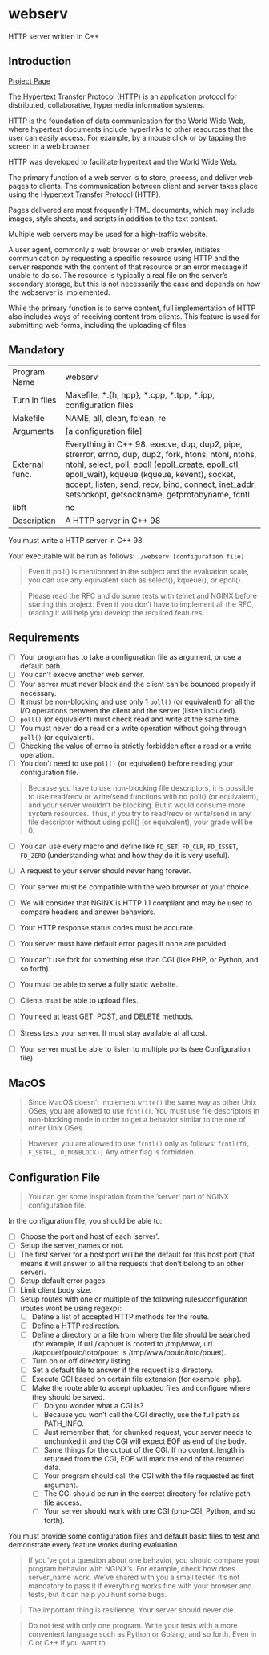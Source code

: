 # webserv
HTTP server written in C++


## Introduction
[Project Page](https://cdn.intra.42.fr/pdf/pdf/66921/en.subject.pdf)

The Hypertext Transfer Protocol (HTTP) is an application protocol for distributed, collaborative, hypermedia information systems.

HTTP is the foundation of data communication for the World Wide Web, where hypertext documents include hyperlinks to other resources that the user can easily access. For example, by a mouse click or by tapping the screen in a web browser.

HTTP was developed to facilitate hypertext and the World Wide Web.

The primary function of a web server is to store, process, and deliver web pages to clients. The communication between client and server takes place using the Hypertext Transfer Protocol (HTTP).

Pages delivered are most frequently HTML documents, which may include images, style sheets, and scripts in addition to the text content.

Multiple web servers may be used for a high-traffic website.

A user agent, commonly a web browser or web crawler, initiates communication by requesting a specific resource using HTTP and the server responds with the content of that resource or an error message if unable to do so. The resource is typically a real file on the server’s secondary storage, but this is not necessarily the case and depends on how the webserver is implemented.

While the primary function is to serve content, full implementation of HTTP also includes ways of receiving content from clients. This feature is used for submitting web forms, including the uploading of files.


## Mandatory
| | |
--|--
| Program Name | webserv |
| Turn in files | Makefile, *.{h, hpp}, *.cpp, *.tpp, *.ipp, configuration files |
| Makefile | NAME, all, clean, fclean, re |
| Arguments | [a configuration file] |
| External func. | Everything in C++ 98. execve, dup, dup2, pipe, strerror, errno, dup, dup2, fork, htons, htonl, ntohs, ntohl, select, poll, epoll (epoll_create, epoll_ctl, epoll_wait), kqueue (kqueue, kevent), socket, accept, listen, send, recv, bind, connect, inet_addr, setsockopt, getsockname, getprotobyname, fcntl |
| libft | no |
| Description | A HTTP server in C++ 98 |

You must write a HTTP server in C++ 98.

Your executable will be run as follows:
	`./webserv [configuration file]`

> Even if poll() is mentionned in the subject and the evaluation scale, you can use any equivalent such as select(), kqueue(), or epoll().

> Please read the RFC and do some tests with telnet and NGINX before starting this project. Even if you don’t have to implement all the RFC, reading it will help you develop the required features.


## Requirements
- [ ] Your program has to take a configuration file as argument, or use a default path.
- [ ] You can’t execve another web server.
- [ ] Your server must never block and the client can be bounced properly if necessary.
- [ ] It must be non-blocking and use only 1 ``poll()`` (or equivalent) for all the I/O operations between the client and the server (listen included).
- [ ] `poll()` (or equivalent) must check read and write at the same time.
- [ ] You must never do a read or a write operation without going through `poll()` (or equivalent).
- [ ] Checking the value of errno is strictly forbidden after a read or a write operation.
- [ ] You don’t need to use `poll()` (or equivalent) before reading your configuration file.
>Because you have to use non-blocking file descriptors, it is possible to use read/recv or write/send functions with no poll() (or equivalent), and your server wouldn’t be blocking. But it would consume more system resources. Thus, if you try to read/recv or write/send in any file descriptor without using poll() (or equivalent), your grade will be 0.
- [ ] You can use every macro and define like `FD_SET`, `FD_CLR`, `FD_ISSET`, `FD_ZERO` (understanding what and how they do it is very useful).
- [ ] A request to your server should never hang forever.
- [ ] Your server must be compatible with the web browser of your choice.
- [ ] We will consider that NGINX is HTTP 1.1 compliant and may be used to compare headers and answer behaviors.
- [ ] Your HTTP response status codes must be accurate.
- [ ] You server must have default error pages if none are provided.
- [ ] You can’t use fork for something else than CGI (like PHP, or Python, and so forth).
- [ ] You must be able to serve a fully static website.
- [ ] Clients must be able to upload files.
- [ ] You need at least GET, POST, and DELETE methods.
- [ ] Stress tests your server. It must stay available at all cost.
- [ ] Your server must be able to listen to multiple ports (see Configuration file).


## MacOS
> Since MacOS doesn’t implement `write()` the same way as other Unix OSes, you are allowed to use `fcntl()`. You must use file descriptors in non-blocking mode in order to get a behavior similar to the one of other Unix OSes.

> However, you are allowed to use `fcntl()` only as follows: `fcntl(fd, F_SETFL, O_NONBLOCK);` Any other flag is forbidden.


## Configuration File
> You can get some inspiration from the ’server’ part of NGINX configuration file.

In the configuration file, you should be able to:
- [ ] Choose the port and host of each ’server’.
- [ ] Setup the server_names or not.
- [ ] The first server for a host:port will be the default for this host:port (that means it will answer to all the requests that don’t belong to an other server).
- [ ] Setup default error pages.
- [ ] Limit client body size.
- [ ] Setup routes with one or multiple of the following rules/configuration (routes wont be using regexp):
  - [ ] Define a list of accepted HTTP methods for the route.
  - [ ] Define a HTTP redirection.
  - [ ] Define a directory or a file from where the file should be searched (for example, if url /kapouet is rooted to /tmp/www, url /kapouet/pouic/toto/pouet is /tmp/www/pouic/toto/pouet).
  - [ ] Turn on or off directory listing.
  - [ ] Set a default file to answer if the request is a directory.
  - [ ] Execute CGI based on certain file extension (for example .php).
  - [ ] Make the route able to accept uploaded files and configure where they should be saved.
    - [ ] Do you wonder what a CGI is?
    - [ ] Because you won’t call the CGI directly, use the full path as PATH_INFO.
    - [ ] Just remember that, for chunked request, your server needs to unchunked it and the CGI will expect EOF as end of the body.
    - [ ] Same things for the output of the CGI. If no content_length is returned from the CGI, EOF will mark the end of the returned data.
    - [ ] Your program should call the CGI with the file requested as first argument.
    - [ ] The CGI should be run in the correct directory for relative path file access.
    - [ ] Your server should work with one CGI (php-CGI, Python, and so forth).

You must provide some configuration files and default basic files to test and demonstrate every feature works during evaluation.

> If you’ve got a question about one behavior, you should compare your program behavior with NGINX’s. For example, check how does server_name work. We’ve shared with you a small tester. It’s not mandatory to pass it if everything works fine with your browser and tests, but it can help you hunt some bugs.

> The important thing is resilience. Your server should never die.

> Do not test with only one program. Write your tests with a more convenient language such as Python or Golang, and so forth. Even in C or C++ if you want to.
